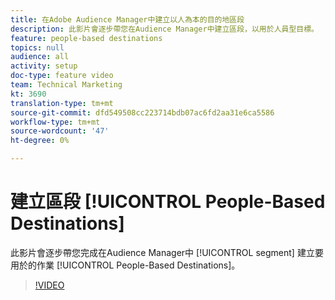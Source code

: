 ```yaml
---
title: 在Adobe Audience Manager中建立以人為本的目的地區段
description: 此影片會逐步帶您在Audience Manager中建立區段，以用於人員型目標。
feature: people-based destinations
topics: null
audience: all
activity: setup
doc-type: feature video
team: Technical Marketing
kt: 3690
translation-type: tm+mt
source-git-commit: dfd549508cc223714bdb07ac6fd2aa31e6ca5586
workflow-type: tm+mt
source-wordcount: '47'
ht-degree: 0%

---
```



# 建立區段 [!UICONTROL People-Based Destinations]

此影片會逐步帶您完成在Audience Manager中 [!UICONTROL segment] 建立要用於的作業 [!UICONTROL People-Based Destinations]。

>[!VIDEO](https://video.tv.adobe.com/v/29236/?quality=12)
